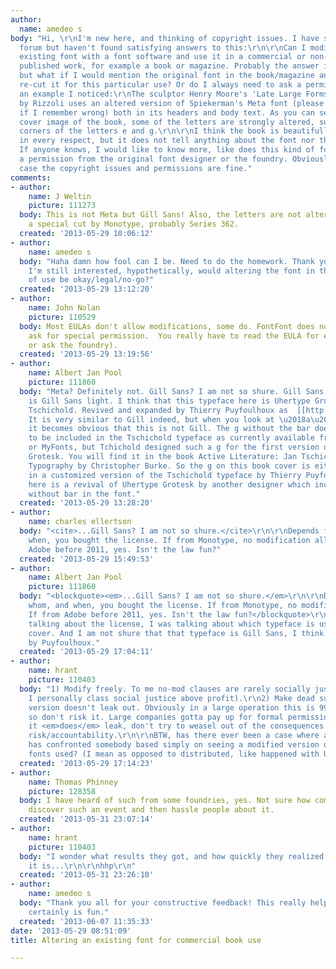 ```yaml
---
author:
  name: amedeo s
body: "Hi, \r\nI'm new here, and thinking of copyright issues. I have searched the
  forum but haven't found satisfying answers to this:\r\n\r\nCan I modify/alter an
  existing font with a font software and use it in a commercial or non-commercial
  published work, for example a book or magazine. Probably the answer is usually NO,
  but what if I would mention the original font in the book/magazine and that I have
  re-cut it for this particular use? Or do I always need to ask a permission?\r\n\r\nHere's
  an example I noticed:\r\nThe sculptor Henry Moore's 'Late Large Forms' book published
  by Rizzoli uses an altered version of Spiekerman's Meta font (please correct me
  if I remember wrong) both in its headers and body text. As you can see from the
  cover image of the book, some of the letters are strongly altered, such as the upright
  corners of the letters e and g.\r\n\r\nI think the book is beautifully designed
  in every respect, but it does not tell anything about the font nor the designer.
  If anyone knows, I would like to know more, like does this kind of font use need
  a permission from the original font designer or the foundry. Obviously in Rizzoli's
  case the copyright issues and permissions are fine."
comments:
- author:
    name: J Weltin
    picture: 111273
  body: This is not Meta but Gill Sans! Also, the letters are not altered. This is
    a special cut by Monotype, probably Series 362.
  created: '2013-05-29 10:06:12'
- author:
    name: amedeo s
  body: "Haha damn how fool can I be. Need to do the homework. Thank you!\r\nBut,
    I'm still interested, hypothetically, would altering the font in this kind (book)
    of use be okay/legal/no-go?"
  created: '2013-05-29 13:12:20'
- author:
    name: John Nolan
    picture: 110529
  body: Most EULAs don't allow modifications, some do. FontFont does not, unless you
    ask for special permission.  You really have to read the EULA for each font (and,
    or ask the foundry).
  created: '2013-05-29 13:19:56'
- author:
    name: Albert Jan Pool
    picture: 111860
  body: "Meta? Definitely not. Gill Sans? I am not so shure. Gill Sans Series 362
    is Gill Sans light. I think that this typeface here is Uhertype Grotesk by Jan
    Tschichold. Revived and expanded by Thierry Puyfoulhoux as  [[http://www.myfonts.com/fonts/presencetypo/tschichold/|Tschichold]]
    It is very similar to Gill indeed, but when you look at \u2018a\u2019 and \u2018t\u2019
    it becomes obvious that this is not Gill. The g without the bar does not seem
    to be included in the Tschichold typeface as currently available from Linotype
    or MyFonts, but Tchichold designed such a g for the first version of Uhertype
    Grotesk. You will find it in the book Active Literature: Jan Tschichold and New
    Typography by Christopher Burke. So the g on this book cover is either available
    in a customized version of the Tschichold typeface by Thierry Puyfoulhoux or this
    here is a revival of Uhertype Grotesk by another designer which included the g
    without bar in the font."
  created: '2013-05-29 13:28:20'
- author:
    name: charles ellertson
  body: "<cite>...Gill Sans? I am not so shure.</cite>\r\n\r\nDepends from whom, and
    when, you bought the license. If from Monotype, no modification allowed. If from
    Adobe before 2011, yes. Isn't the law fun?"
  created: '2013-05-29 15:49:53'
- author:
    name: Albert Jan Pool
    picture: 111860
  body: "<blockquote><em>...Gill Sans? I am not so shure.</em>\r\n\r\nDepends from
    whom, and when, you bought the license. If from Monotype, no modification allowed.
    If from Adobe before 2011, yes. Isn't the law fun?</blockquote>\r\n\r\nI wasn\u2019t
    talking about the license, I was talking about which typeface is used for the
    cover. And I am not shure that that typeface is Gill Sans, I think it is Tschichold
    by Puyfoulhoux."
  created: '2013-05-29 17:04:11'
- author:
    name: hrant
    picture: 110403
  body: "1) Modify freely. To me no-mod clauses are rarely socially justifiable (and
    I personally class social justice above profit).\r\n2) Make dead sure the modified
    version doesn't leak out. Obviously in a large operation this is 99% inescapable,
    so don't risk it. Large companies gotta pay up for formal permission.\r\n3) If
    it <em>does</em> leak, don't try to weasel out of the consequences.\r\n\r\nOldschool
    risk/accountability.\r\n\r\nBTW, has there ever been a case where a font house
    has confronted somebody based simply on seeing a modified version of one of their
    fonts used? (I mean as opposed to distributed, like happened with UPS/Meta.)\r\n\r\nhhp\r\n"
  created: '2013-05-29 17:14:23'
- author:
    name: Thomas Phinney
    picture: 128358
  body: I have heard of such from some foundries, yes. Not sure how common it is to
    discover such an event and then hassle people about it.
  created: '2013-05-31 23:07:14'
- author:
    name: hrant
    picture: 110403
  body: "I wonder what results they got, and how quickly they realized how non\u2013cost-effective
    it is...\r\n\r\nhhp\r\n"
  created: '2013-05-31 23:26:10'
- author:
    name: amedeo s
  body: "Thank you all for your constructive feedback! This really helped.\r\nLaw
    certainly is fun."
  created: '2013-06-07 11:35:33'
date: '2013-05-29 08:51:09'
title: Altering an existing font for commercial book use

---
```

